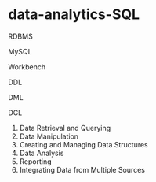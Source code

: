 # data-analytics-SQL

RDBMS

MySQL 

Workbench 

DDL

DML

DCL

1. Data Retrieval and Querying
2. Data Manipulation
3. Creating and Managing Data Structures
4. Data Analysis
5. Reporting
6. Integrating Data from Multiple Sources
